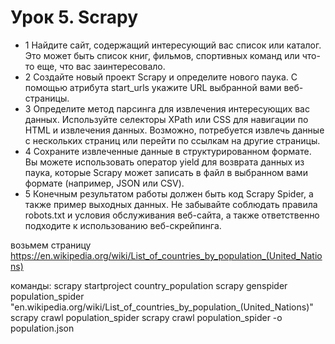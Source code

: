 # Урок 5. Scrapy 

* 1 Найдите сайт, содержащий интересующий вас список или каталог. Это может быть список книг, фильмов, спортивных команд или что-то еще, что вас заинтересовало.
* 2 Создайте новый проект Scrapy и определите нового паука. С помощью атрибута start_urls укажите URL выбранной вами веб-страницы.
* 3 Определите метод парсинга для извлечения интересующих вас данных. Используйте селекторы XPath или CSS для навигации по HTML и извлечения данных. Возможно, потребуется извлечь данные с нескольких страниц или перейти по ссылкам на другие страницы.
* 4 Сохраните извлеченные данные в структурированном формате. Вы можете использовать оператор yield для возврата данных из паука, которые Scrapy может записать в файл в выбранном вами формате (например, JSON или CSV).
* 5 Конечным результатом работы должен быть код Scrapy Spider, а также пример выходных данных. Не забывайте соблюдать правила robots.txt и условия обслуживания веб-сайта, а также ответственно подходите к использованию веб-скрейпинга.

возьмем страницу https://en.wikipedia.org/wiki/List_of_countries_by_population_(United_Nations)

команды:
    scrapy startproject country_population
    scrapy genspider population_spider "en.wikipedia.org/wiki/List_of_countries_by_population_(United_Nations)"
    scrapy crawl population_spider
    scrapy crawl population_spider -o population.json